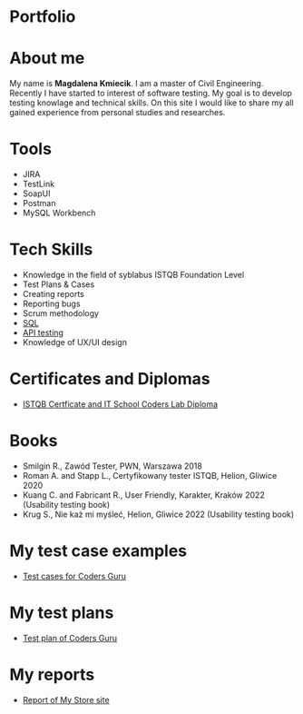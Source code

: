 # Portfolio

# About me

My name is **Magdalena Kmiecik**. I am a master of Civil Engineering. Recently I have started to interest of software testing. My goal is to develop testing knowlage and technical skills. On this site I would like to share my all gained experience from personal studies and researches.

# Tools

* JIRA
* TestLink
* SoapUI
* Postman
* MySQL Workbench

# Tech Skills

* Knowledge in the field of syblabus ISTQB Foundation Level
* Test Plans & Cases
* Creating reports
* Reporting bugs
* Scrum methodology
* [SQL](https://github.com/kmiecikm/SQL)
* [API testing](https://github.com/kmiecikm/API-Testing)
* Knowledge of UX/UI design
# Certificates and Diplomas
* [ISTQB Certficate and IT School Coders Lab Diploma](https://github.com/kmiecikm/Diplomas)

# Books

* Smilgin R., Zawód Tester, PWN, Warszawa 2018
* Roman A. and Stapp L., Certyfikowany tester ISTQB, Helion, Gliwice 2020
* Kuang C. and Fabricant R., User Friendly, Karakter, Kraków 2022 (Usability testing book)
* Krug S.,  Nie każ mi myśleć, Helion, Gliwice 2022 (Usability testing book)

# My test case examples

* [Test cases for Coders Guru](https://github.com/kmiecikm/Testing/tree/main/Test%20cases%20in%20testlink)

# My test plans

* [Test plan of Coders Guru](https://github.com/kmiecikm/Testing/blob/main/Plan%20testów%20Coders%20Guru%20-%20Magda%20Kmiecik.pdf)

# My reports

* [Report of My Store site](https://github.com/kmiecikm/Testing/blob/main/Raport_z_testów_MyStore_Magda_Kmiecik.pdf)
